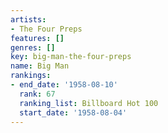 ```yaml
---
artists:
- The Four Preps
features: []
genres: []
key: big-man-the-four-preps
name: Big Man
rankings:
- end_date: '1958-08-10'
  rank: 67
  ranking_list: Billboard Hot 100
  start_date: '1958-08-04'
---
```


